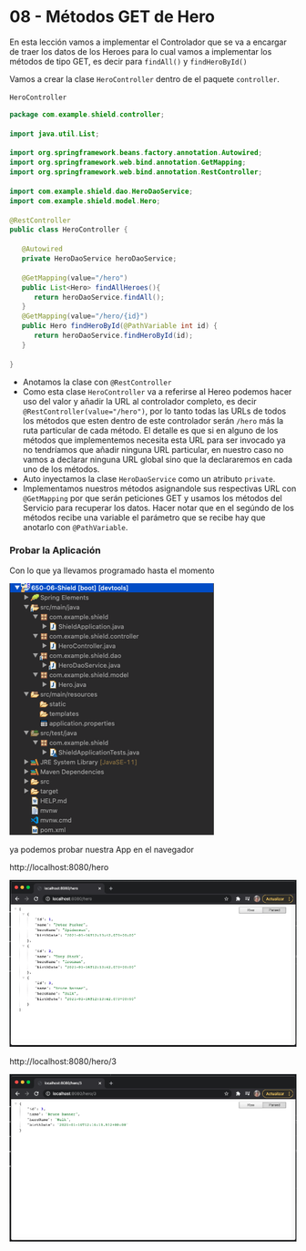 # 08 - Métodos GET de Hero

En esta lección vamos a implementar el Controlador que se va a encargar de traer los datos de los Heroes para lo cual vamos a implementar los métodos de tipo GET, es decir para `findAll()` y  `findHeroById()`

Vamos a crear la clase `HeroController` dentro de el paquete `controller`.

`HeroController`

```java
package com.example.shield.controller;

import java.util.List;

import org.springframework.beans.factory.annotation.Autowired;
import org.springframework.web.bind.annotation.GetMapping;
import org.springframework.web.bind.annotation.RestController;

import com.example.shield.dao.HeroDaoService;
import com.example.shield.model.Hero;

@RestController
public class HeroController {
	
   @Autowired
   private HeroDaoService heroDaoService;
	
   @GetMapping(value="/hero")
   public List<Hero> findAllHeroes(){
      return heroDaoService.findAll();
   }
   @GetMapping(value="/hero/{id}")
   public Hero findHeroById(@PathVariable int id) {
      return heroDaoService.findHeroById(id);
   }

}
```

* Anotamos la clase con `@RestController`
* Como esta clase `HeroController` va a referirse al Hereo podemos hacer uso del valor y añadir la URL al controlador completo, es decir `@RestController(value="/hero")`, por lo tanto todas las URLs de todos los métodos que esten dentro de este controlador serán `/hero` más la ruta particular de cada método. El detalle es que si en alguno de los métodos que implementemos necesita esta URL para ser invocado ya no tendríamos que añadir ninguna URL particular, en nuestro caso no vamos a declarar ninguna URL global sino que la declararemos en cada uno de los métodos.
* Auto inyectamos la clase `HeroDaoService` como un atributo `private`.
* Implementamos nuestros métodos asignandole sus respectivas URL con `@GetMapping` por que serán peticiones GET y usamos los métodos del Servicio para recuperar los datos. Hacer notar que en el segúndo de los métodos recibe una variable el parámetro que se recibe hay que anotarlo con `@PathVariable`.

### Probar la Aplicación

Con lo que ya llevamos programado hasta el momento

![03-08-03](images/03-08-03.png)

ya podemos probar nuestra App en el navegador

http://localhost:8080/hero

![03-08-01](images/03-08-01.png)

http://localhost:8080/hero/3

![03-08-02](images/03-08-02.png)

